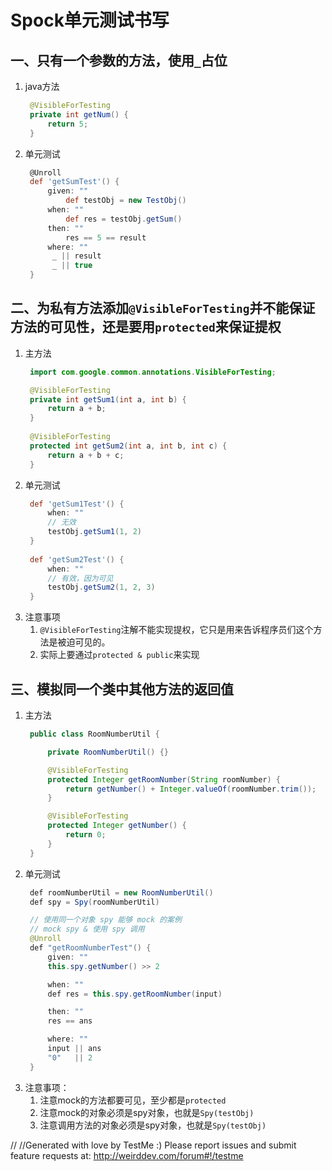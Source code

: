# Spock单元测试书写


## 一、只有一个参数的方法，使用`_`占位
1. java方法
   ```java
    @VisibleForTesting
    private int getNum() {
        return 5;
    }
   ```
2. 单元测试
   ```groovy
    @Unroll
    def 'getSumTest'() {
        given: ""
            def testObj = new TestObj()
        when: ""
            def res = testObj.getSum()
        then: ""
            res == 5 == result
        where: ""
         _ || result
         _ || true
    }
   ```

## 二、为私有方法添加`@VisibleForTesting`并不能保证方法的可见性，还是要用`protected`来保证提权
1. 主方法
   ```java
    import com.google.common.annotations.VisibleForTesting;
   
    @VisibleForTesting
    private int getSum1(int a, int b) {
        return a + b;
    }
    
    @VisibleForTesting
    protected int getSum2(int a, int b, int c) {
        return a + b + c;
    }
   ```
2. 单元测试
   ```groovy
    def 'getSum1Test'() {
        when: ""
        // 无效
        testObj.getSum1(1, 2)
    }
    
    def 'getSum2Test'() {
        when: ""
        // 有效，因为可见
        testObj.getSum2(1, 2, 3)
    }
   ```
3. 注意事项
   1. `@VisibleForTesting`注解不能实现提权，它只是用来告诉程序员们这个方法是被迫可见的。
   2. 实际上要通过`protected & public`来实现
   
## 三、模拟同一个类中其他方法的返回值
1. 主方法
   ```java
    public class RoomNumberUtil {
   
        private RoomNumberUtil() {}

        @VisibleForTesting
        protected Integer getRoomNumber(String roomNumber) {
            return getNumber() + Integer.valueOf(roomNumber.trim());
        }

        @VisibleForTesting
        protected Integer getNumber() {
            return 0;
        }
    }
   ```
2. 单元测试
   ```java 
    def roomNumberUtil = new RoomNumberUtil()
    def spy = Spy(roomNumberUtil)

    // 使用同一个对象 spy 能够 mock 的案例
    // mock spy & 使用 spy 调用
    @Unroll
    def "getRoomNumberTest"() {
        given: ""
        this.spy.getNumber() >> 2

        when: ""
        def res = this.spy.getRoomNumber(input)

        then: ""
        res == ans

        where: ""
        input || ans
        "0"   || 2
    }
   ```
3. 注意事项：
   1. 注意mock的方法都要可见，至少都是`protected`
   2. 注意mock的对象必须是spy对象，也就是`Spy(testObj)`
   3. 注意调用方法的对象必须是spy对象，也就是`Spy(testObj)`



// //Generated with love by TestMe :) Please report issues and submit feature requests at: http://weirddev.com/forum#!/testme

